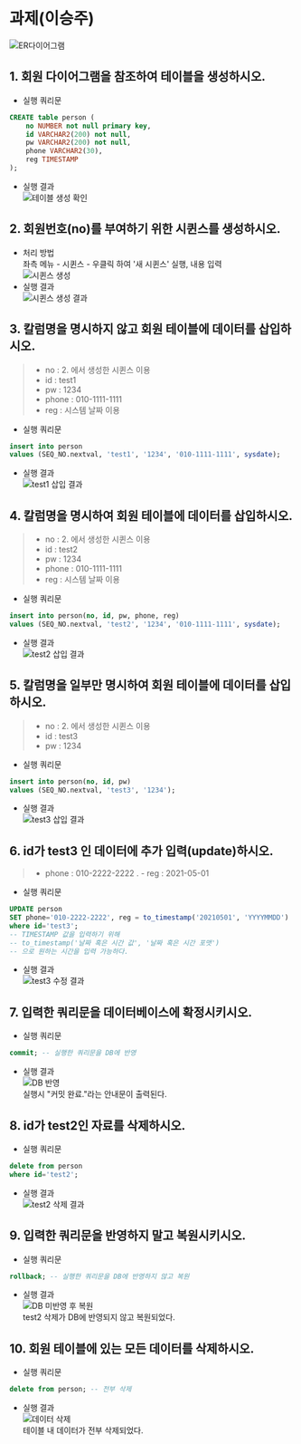 # 과제(이승주)

![ER다이어그램](./Person.png)

## 1. 회원 다이어그램을 참조하여 테이블을 생성하시오.
- 실행 쿼리문  
```sql
CREATE table person (
    no NUMBER not null primary key,
    id VARCHAR2(200) not null,
    pw VARCHAR2(200) not null,
    phone VARCHAR2(30),
    reg TIMESTAMP
);
```
- 실행 결과  
![테이블 생성 확인](./1-1.png)

## 2. 회원번호(no)를 부여하기 위한 시퀸스를 생성하시오.
- 처리 방법  
좌측 메뉴 - 시퀸스 - 우클릭 하여 '새 시퀸스' 실행, 내용 입력  
 ![시퀸스 생성](./2-1.png)
- 실행 결과  
 ![시퀸스 생성 결과](./2-2.png)

## 3. 칼럼명을 명시하지 않고 회원 테이블에 데이터를 삽입하시오.
> - no : 2. 에서 생성한 시퀸스 이용
> - id : test1
> - pw : 1234
> - phone : 010-1111-1111
> - reg : 시스템 날짜 이용
- 실행 쿼리문  
```sql
insert into person
values (SEQ_NO.nextval, 'test1', '1234', '010-1111-1111', sysdate);
```
- 실행 결과  
![test1 삽입 결과](./3-1.png)

## 4. 칼럼명을 명시하여 회원 테이블에 데이터를 삽입하시오.
> - no : 2. 에서 생성한 시퀸스 이용
> - id : test2
> - pw : 1234
> - phone : 010-1111-1111
> - reg : 시스템 날짜 이용
- 실행 쿼리문  
```sql
insert into person(no, id, pw, phone, reg)
values (SEQ_NO.nextval, 'test2', '1234', '010-1111-1111', sysdate);
```
- 실행 결과  
![test2 삽입 결과](./4-1.png)

## 5. 칼럼명을 일부만 명시하여 회원 테이블에 데이터를 삽입하시오.
> - no : 2. 에서 생성한 시퀸스 이용
> - id : test3
> - pw : 1234
- 실행 쿼리문  
```sql
insert into person(no, id, pw)
values (SEQ_NO.nextval, 'test3', '1234');
```
- 실행 결과  
![test3 삽입 결과](./5-1.png)

## 6. id가 test3 인 데이터에 추가 입력(update)하시오.
> - phone : 010-2222-2222
. - reg : 2021-05-01
- 실행 쿼리문  
```sql
UPDATE person
SET phone='010-2222-2222', reg = to_timestamp('20210501', 'YYYYMMDD')
where id='test3';
-- TIMESTAMP 값을 입력하기 위해
-- to_timestamp('날짜 혹은 시간 값', '날짜 혹은 시간 포맷')
-- 으로 원하는 시간을 입력 가능하다.
```
- 실행 결과  
![test3 수정 결과](./6-1.png)

## 7. 입력한 쿼리문을 데이터베이스에 확정시키시오.
- 실행 쿼리문  
```sql
commit; -- 실행한 쿼리문을 DB에 반영
```
- 실행 결과  
![DB 반영](./7-1.png)  
실행시 "커밋 완료."라는 안내문이 출력된다.

## 8. id가 test2인 자료를 삭제하시오.
- 실행 쿼리문  
```sql
delete from person
where id='test2';
```
- 실행 결과  
![test2 삭제 결과](./8-1.png)

## 9. 입력한 쿼리문을 반영하지 말고 복원시키시오.
- 실행 쿼리문  
```sql
rollback; -- 실행한 쿼리문을 DB에 반영하지 않고 복원
```
- 실행 결과  
![DB 미반영 후 복원](./9-1.png)  
test2 삭제가 DB에 반영되지 않고 복원되었다.

## 10. 회원 테이블에 있는 모든 데이터를 삭제하시오.
- 실행 쿼리문  
```sql
delete from person; -- 전부 삭제
```
- 실행 결과  
![데이터 삭제](./10-1.png)  
테이블 내 데이터가 전부 삭제되었다.
